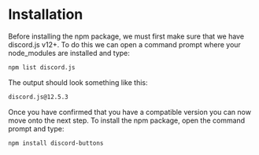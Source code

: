 # Installation

Before installing the npm package, we must first make sure that we have discord.js v12+. To do this we can open a command prompt where your node_modules are installed and type:

```sh
npm list discord.js
```

The output should look something like this:

```sh
discord.js@12.5.3
```

Once you have confirmed that you have a compatible version you can now move onto the next step. To install the npm package, open the command prompt and type:

```sh
npm install discord-buttons
```
